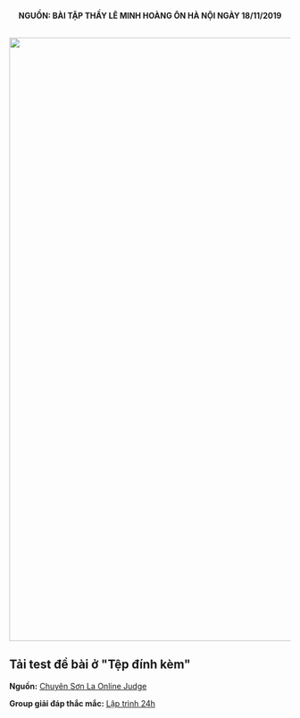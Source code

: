 **<center>NGUỒN: BÀI TẬP THẦY LÊ MINH HOÀNG ÔN HÀ NỘI NGÀY 18/11/2019</center>**
<br>


<img src="/images/problems/1126/smove.svg" width=1080px>

## Tải test đề bài ở "Tệp đính kèm"
**Nguồn:** [Chuyên Sơn La Online Judge](http://csloj.ddns.net/)

**Group giải đáp thắc mắc:** [Lập trình 24h](https://www.facebook.com/groups/1386904321519984)